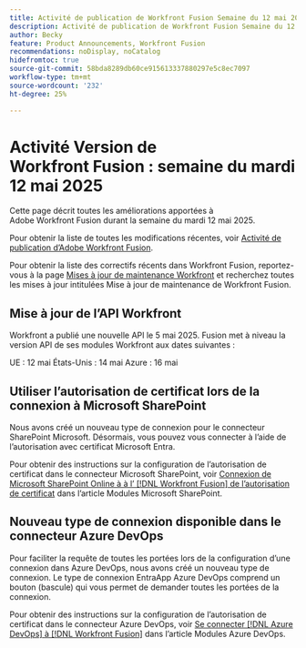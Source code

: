 ```yaml
---
title: Activité de publication de Workfront Fusion Semaine du 12 mai 2025
description: Activité de publication de Workfront Fusion Semaine du 12 mai 2025
author: Becky
feature: Product Announcements, Workfront Fusion
recommendations: noDisplay, noCatalog
hidefromtoc: true
source-git-commit: 58bda8289db60ce915613337880297e5c8ec7097
workflow-type: tm+mt
source-wordcount: '232'
ht-degree: 25%

---
```


# Activité Version de Workfront Fusion : semaine du mardi 12 mai 2025

Cette page décrit toutes les améliorations apportées à Adobe Workfront Fusion durant la semaine du mardi 12 mai 2025.

Pour obtenir la liste de toutes les modifications récentes, voir [Activité de publication d’Adobe Workfront Fusion](/help/workfront-fusion/fusion-product-releases/fusion-release-activity.md).

Pour obtenir la liste des correctifs récents dans Workfront Fusion, reportez-vous à la page [Mises à jour de maintenance Workfront](https://experienceleague.adobe.com/fr/docs/workfront-known-issues/releases/current-updates) et recherchez toutes les mises à jour intitulées Mise à jour de maintenance de Workfront Fusion.

## Mise à jour de l’API Workfront

Workfront a publié une nouvelle API le 5 mai 2025. Fusion met à niveau la version API de ses modules Workfront aux dates suivantes :

UE : 12 mai
États-Unis : 14 mai
Azure : 16 mai

## Utiliser l’autorisation de certificat lors de la connexion à Microsoft SharePoint

Nous avons créé un nouveau type de connexion pour le connecteur SharePoint Microsoft. Désormais, vous pouvez vous connecter à l’aide de l’autorisation avec certificat Microsoft Entra.

Pour obtenir des instructions sur la configuration de l’autorisation de certificat dans le connecteur Microsoft SharePoint, voir [Connexion de Microsoft SharePoint Online à à l’ [!DNL Workfront Fusion]  de l’autorisation de certificat](/help/workfront-fusion/references/apps-and-modules/third-party-connectors/sharepoint-modules.md#connect-microsoft-sharepoint-online-to-workfront-fusion-using-certificate-authorization) dans l’article Modules Microsoft SharePoint.

## Nouveau type de connexion disponible dans le connecteur Azure DevOps

Pour faciliter la requête de toutes les portées lors de la configuration d’une connexion dans Azure DevOps, nous avons créé un nouveau type de connexion. Le type de connexion EntraApp Azure DevOps comprend un bouton (bascule) qui vous permet de demander toutes les portées de la connexion.

Pour obtenir des instructions sur la configuration de l’autorisation de certificat dans le connecteur Azure DevOps, voir [Se connecter [!DNL Azure DevOps] à [!DNL Workfront Fusion]](/help/workfront-fusion/references/apps-and-modules/third-party-connectors/azure-dev-ops.md#connect-azure-devops-to-workfront-fusion) dans l’article Modules Azure DevOps.


